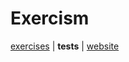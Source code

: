 # Exercism

[exercises](../../../../../../main/scala/com/martinbrosenberg/exercises/exercism) | **tests** | [website](https://exercism.io/)
